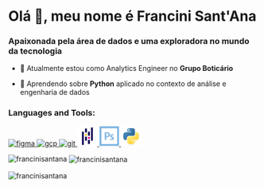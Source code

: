 <h1> Olá 👋, meu nome é Francini Sant'Ana</h1>
<h3> Apaixonada pela área de dados e uma exploradora no mundo da tecnologia </h3>

- 🔭 Atualmente estou como Analytics Engineer no **Grupo Boticário**

- 🌱 Aprendendo sobre **Python** aplicado no contexto de análise e engenharia de dados


<h3 align="left">Languages and Tools:</h3>
<p align="left"> <a href="https://www.figma.com/" target="_blank" rel="noreferrer"> <img src="https://www.vectorlogo.zone/logos/figma/figma-icon.svg" alt="figma" width="40" height="40"/> </a> <a href="https://cloud.google.com" target="_blank" rel="noreferrer"> <img src="https://www.vectorlogo.zone/logos/google_cloud/google_cloud-icon.svg" alt="gcp" width="40" height="40"/> </a> <a href="https://git-scm.com/" target="_blank" rel="noreferrer"> <img src="https://www.vectorlogo.zone/logos/git-scm/git-scm-icon.svg" alt="git" width="40" height="40"/> </a> <a href="https://pandas.pydata.org/" target="_blank" rel="noreferrer"> <img src="https://raw.githubusercontent.com/devicons/devicon/2ae2a900d2f041da66e950e4d48052658d850630/icons/pandas/pandas-original.svg" alt="pandas" width="40" height="40"/> </a> <a href="https://www.photoshop.com/en" target="_blank" rel="noreferrer"> <img src="https://raw.githubusercontent.com/devicons/devicon/master/icons/photoshop/photoshop-line.svg" alt="photoshop" width="40" height="40"/> </a> <a href="https://www.python.org" target="_blank" rel="noreferrer"> <img src="https://raw.githubusercontent.com/devicons/devicon/master/icons/python/python-original.svg" alt="python" width="40" height="40"/> </a> </p>

<p><img align="left" src="https://github-readme-stats.vercel.app/api/top-langs?username=francinisantana&show_icons=true&locale=en&layout=compact" alt="francinisantana" /></p>

<p>&nbsp;<img align="center" src="https://github-readme-stats.vercel.app/api?username=francinisantana&show_icons=true&locale=en" alt="francinisantana" /></p>

<p><img align="center" src="https://github-readme-streak-stats.herokuapp.com/?user=francinisantana&" alt="francinisantana" /></p>

